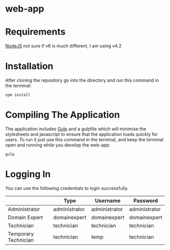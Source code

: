 # web-app

# Requirements
[NodeJS](https://nodejs.org/en/) not sure if v6 is much different, I am using v4.2

# Installation
After cloning the repository go into the directory and run this command in the terminal:

	
	npm install
	
# Compiling The Application
The application includes [Gulp](http://gulpjs.com) and a gulpfile which will minimise the stylesheets and javascript to ensure that the application loads quickly for users. To run it just use this command in the terminal, and keep the terminal open and running while you develop the web-app:


	gulp

# Logging In
You can use the following credentials to login successfully.

|                      | Type          | Username      | Password      |
|----------------------|---------------|---------------|---------------|
| Administrator        | administrator | administrator | administrator |
| Domain Expert        | domainexpert  | domainexpert  | domainexpert  |
| Technician           | technician    | technician    | technician    |
| Temporary Technician | technician    | temp          | technician    |